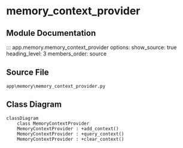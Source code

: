 # memory_context_provider

## Module Documentation

::: app.memory.memory_context_provider
    options:
        show_source: true
        heading_level: 3
        members_order: source

## Source File

`app\memory\memory_context_provider.py`

## Class Diagram

```mermaid
classDiagram
    class MemoryContextProvider
    MemoryContextProvider : +add_context()
    MemoryContextProvider : +query_context()
    MemoryContextProvider : +clear_context()
```
